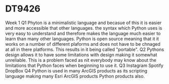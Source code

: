 # DT9426
Week 1
Q1 
Phyton is a minimalistic language and becasue of this it is easier and more accessible that other languages.
the syntax which Python uses is very easy to understand and therefore makes the language much easier to learn than many other languages. 
Python is open source meaning that it it works on a number of different plaforms and does not have to be chnaged at all in there platforms. This results in it being called "portable". 
Q2
Pythons design allows it to have some limitations with design making it somewhat unreliable. This is a problem faced as nit everybody may know about the limitations that Python faces when beginning to use it.
Q3
Instagram
Spotify 
DropBox
Q4 
Python is used in many ArcGIS products as its scripting language making many Esri ArcGIS products Python products also. 
